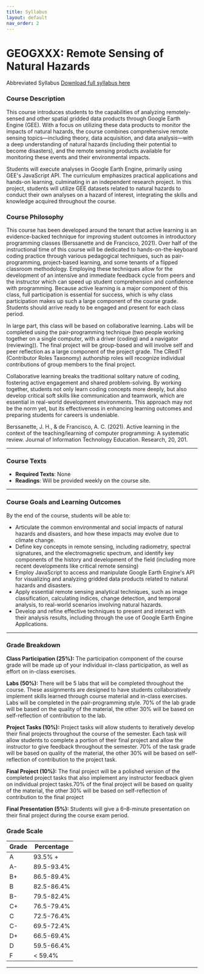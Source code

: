 ```yaml
---
title: Syllabus
layout: default
nav_order: 2
---
```

# GEOGXXX: Remote Sensing of Natural Hazards

Abbreviated Syllabus [Download full syllabus here](https://drive.google.com/uc?export=download&id=1oMc3il3Vud_Tdo0jZqnXBOZrLb_AqLcd)


### Course Description
This course introduces students to the capabilities of analyzing remotely-sensed and other spatial gridded data products through Google Earth Engine (GEE). With a focus on utilizing these data products to monitor the impacts of natural hazards, the course combines comprehensive remote sensing topics—including theory, data acquisition, and data analysis—with a deep understanding of natural hazards (including their potential to become disasters), and the remote sensing products available for monitoring these events and their environmental impacts.

Students will execute analyses in Google Earth Engine, primarily using GEE's JavaScript API. The curriculum emphasizes practical applications and hands-on learning, culminating in an independent research project. In this project, students will utilize GEE datasets related to natural hazards to conduct their own analyses on a hazard of interest, integrating the skills and knowledge acquired throughout the course.

### Course Philosophy
This course has been developed around the tenant that active learning is an evidence-backed technique for improving student outcomes in introductory programming classes (Berssanette and de Francisco, 2021). Over half of the instructional time of this course will be dedicated to hands-on-the-keyboard coding practice through various pedagogical techniques, such as pair-programming, project-based learning, and some tenants of a flipped classroom methodology. Employing these techniques allow for the development of an intensive and immediate feedback cycle from peers and the instructor which can speed up student comprehension and confidence with programming. Because active learning is a major component of this class, full participation is essential for success, which is why class participation makes up such a large component of the course grade. Students should arrive ready to be engaged and present for each class period.

In large part, this class will be based on collaborative learning. Labs will be completed using the pair-programming technique (two people working together on a single computer, with a driver (coding) and a navigator (reviewing)). The final project will be group-based and will involve self and peer reflection as a large component of the project grade. The CRediT (Contributor Roles Taxonomy) authorship roles will recognize individual contributions of group members to the final project. 

Collaborative learning breaks the traditional solitary nature of coding, fostering active engagement and shared problem-solving. By working together, students not only learn coding concepts more deeply, but also develop critical soft skills like communication and teamwork, which are essential in real-world development environments.  This approach may not be the norm yet, but its effectiveness in enhancing learning outcomes and preparing students for careers is undeniable.


Berssanette, J. H., & de Francisco, A. C. (2021). Active learning in the context of the teaching/learning of computer programming: A systematic review. Journal of Information Technology Education. Research, 20, 201.

---

###  Course Texts
- **Required Texts**: None
- **Readings**: Will be provided weekly on the course site.

---

### Course Goals and Learning Outcomes
By the end of the course, students will be able to:
- Articulate the common environmental and social impacts of natural hazards and disasters, and how these impacts may evolve due to climate change.
- Define key concepts in remote sensing, including radiometry, spectral signatures, and the electromagnetic spectrum, and identify key components of the history and development of the field (including more recent developments like critical remote sensing)
- Employ JavaScript to access and manipulate Google Earth Engine's API for visualizing and analyzing gridded data products related to natural hazards and disasters.
- Apply essential remote sensing analytical techniques, such as image classification, calculating indices, change detection, and temporal analysis, to real-world scenarios involving natural hazards.
- Develop and refine effective techniques to present and interact with their analysis results, including through the use of Google Earth Engine Applications.
  
---

### Grade Breakdown

**Class Participation (25%):**
The participation component of the course grade will be made up of your individual in-class participation, as well as effort on in-class
exercises.

**Labs (50%):**
There will be 5 labs that will be completed throughout the course. These
assignments are designed to have students collaboratively implement skills learned through course material and in-class
exercises. Labs will be completed in the pair-programming style. 70% of the lab grade will be based on the quality of the material, the other 30% will be based on self-reflection of contribution to the lab. 

**Project Tasks (10%):**
Project tasks will allow students to iteratively develop their final projects throughout the course of the semester. Each
task will allow students to complete a portion of their final project and allow the instructor to give feedback throughout
the semester. 70% of the task grade will be based on quality of the material, the other 30% will be based on self-reflection of contribution to the project task. 

**Final Project (10%):**
The final project will be a polished version of the completed project tasks that also implement any instructor feedback
given on individual project tasks.70% of the final project will be based on quality of the material, the other 30% will be based on self-reflection of contribution to the final project

**Final Presentation (5%):**
Students will give a 6–8-minute presentation on their final project during the course exam period.

###  Grade Scale

| Grade | Percentage |
| ----- | ---------- |
| A     | 93.5% +    |
| A-    | 89.5-93.4% |
| B+    | 86.5-89.4% |
| B     | 82.5-86.4% |
| B-    | 79.5-82.4% |
| C+    | 76.5-79.4% |
| C     | 72.5-76.4% |
| C-    | 69.5-72.4% |
| D+    | 66.5-69.4% |
| D     | 59.5-66.4% |
| F     | < 59.4%    |

---
